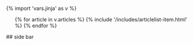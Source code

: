 {% import 'vars.jinja' as v %}
<div class="row gutters">
  <div class="column-16">
  <ul class="entry-list">
{% for article in v.articles %}
{% include '/includes/articlelist-item.html' %}
{% endfor %}
</ul>
  </div>
  <div class="column-8">
## side bar
  </div>
</div>
